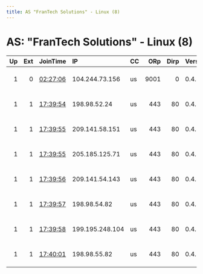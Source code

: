 ```yaml
---
title: AS "FranTech Solutions" - Linux (8)
---
```


# AS: "FranTech Solutions" - Linux (8)

|   Up |   Ext | JoinTime                                                                                            | IP              | CC   |   ORp |   Dirp | Version   | Contact                  | Nickname   |   eFamMembers |
|-----:|------:|:----------------------------------------------------------------------------------------------------|:----------------|:-----|------:|-------:|:----------|:-------------------------|:-----------|--------------:|
|    1 |     0 | [02:27:06](https://metrics.torproject.org/rs.html#details/B3FDF69E31D8A3FA7D1A0C05C3C90743EAA99CA3) | 104.244.73.156  | us   |  9001 |      0 | 0.4.4.5   | tor-relay-at-s-pika-im t | PIKALAB    |             1 |
|    1 |     1 | [17:39:54](https://metrics.torproject.org/rs.html#details/41B3B679AE12029DAE10F99258FB0A0CBED74870) | 198.98.52.24    | us   |   443 |     80 | 0.4.4.5   | 0x60x60x6 at protonmail  | torexit13  |             1 |
|    1 |     1 | [17:39:55](https://metrics.torproject.org/rs.html#details/2C0F24636290688AE7C95D50E31FDFDB3CA6EB99) | 209.141.58.151  | us   |   443 |     80 | 0.4.4.5   | 0x60x60x6 at protonmail  | torexit09  |            11 |
|    1 |     1 | [17:39:55](https://metrics.torproject.org/rs.html#details/9504263A97993CF37EBDD7D955F2C4761997E02D) | 205.185.125.71  | us   |   443 |     80 | 0.4.4.5   | 0x60x60x6 at protonmail  | torexit07  |            11 |
|    1 |     1 | [17:39:56](https://metrics.torproject.org/rs.html#details/A7B427D80B03145BAB411C6BAD70E01BAAAD6D59) | 209.141.54.143  | us   |   443 |     80 | 0.4.4.5   | 0x60x60x6 at protonmail  | torexit10  |             1 |
|    1 |     1 | [17:39:57](https://metrics.torproject.org/rs.html#details/EFC719BCF07379B31DFD4F04FD0E642658F0AAE6) | 198.98.54.82    | us   |   443 |     80 | 0.4.4.5   | 0x60x60x6 at protonmail  | torexit12  |            11 |
|    1 |     1 | [17:39:58](https://metrics.torproject.org/rs.html#details/CA35E05AE3DE26E9571A585C852CF939C812E60A) | 199.195.248.104 | us   |   443 |     80 | 0.4.4.5   | 0x60x60x6 at protonmail  | torexit11  |            11 |
|    1 |     1 | [17:40:01](https://metrics.torproject.org/rs.html#details/78BF640B09276FF007DFD2F0EFED6B9330FDB6B6) | 198.98.55.82    | us   |   443 |     80 | 0.4.4.5   | 0x60x60x6 at protonmail  | torexit08  |            11 |
